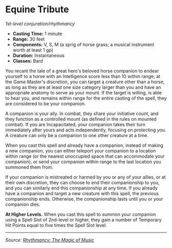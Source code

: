 # Equine Tribute

_1st-level conjuration/rhythmancy_

- **Casting Time:** 1 minute
- **Range:** 30 feet
- **Components:** V, S, M (a sprig of horse grass; a musical instrument worth at least 1 gp)
- **Duration:** Instantaneous
- **Classes:** Bard

You recant the tale of a great hero's beloved horse companion to endear yourself to a horse with an Intelligence score less than 10 within range; at the Game Master's discretion, you can target a creature other than a horse, as long as they are at least one size category larger than you and have an appropriate anatomy to serve as your mount. If the target is willing, is able to hear you, and remains within range for the entire casting of the spell, they are considered to be your companion.

A companion is your ally. In combat, they share your initiative count, and they function as a controlled mount (as defined in the rules on mounted combat). If you are Incapacitated, your companion takes their turn immediately after yours and acts independently, focusing on protecting you. A creature can only be a companion to one other creature at a time.

When you cast this spell and already have a companion, instead of making a new companion, you can either teleport your companion to a location within range (or the nearest unoccupied space that can accommodate your companion), or send your companion within range to the last location you summoned them from.

If your companion is mistreated or harmed by you or any of your allies, or at their own discretion, they can choose to end their companionship to you, and you can similarly end this companionship at any time. If you already have a companion and target a new creature with this spell, the previous companionship ends. Otherwise, the companionship lasts until you or your companion dies.

**At Higher Levels.** When you cast this spell to summon your companion using a Spell Slot of 2nd-level or higher, they gain a number of Temporary Hit Points equal to five times the Spell Slot level.

---

_Source: [Rhythmancy: The Magic of Music](https://github.com/mpanighetti/dnd5e-rhythmancy)_

